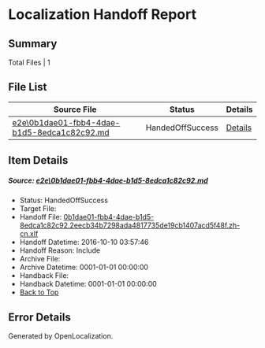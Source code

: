 # <a name='report-top'></a> Localization Handoff Report

## Summary
 Total Files | 1

## File List
 Source File | Status | Details 
 ----------- | ------ | ------- 
 [e2e\0b1dae01-fbb4-4dae-b1d5-8edca1c82c92.md](https://github.com/OpenLocalizationTestOrg/ol-test0/blob/72cbbf541a55761e2918959dd69cfecc09bd5f6d/e2e/0b1dae01-fbb4-4dae-b1d5-8edca1c82c92.md) | HandedOffSuccess | [Details](#0c133657e91055bb6fcbc55a1e6591c6043e553b1)

## Item Details
##### <a name='0c133657e91055bb6fcbc55a1e6591c6043e553b1'></a> Source: [e2e\0b1dae01-fbb4-4dae-b1d5-8edca1c82c92.md](https://github.com/OpenLocalizationTestOrg/ol-test0/blob/72cbbf541a55761e2918959dd69cfecc09bd5f6d/e2e/0b1dae01-fbb4-4dae-b1d5-8edca1c82c92.md)
* Status: HandedOffSuccess
* Target File: 
* Handoff File: [0b1dae01-fbb4-4dae-b1d5-8edca1c82c92.2eecb34b7298ada4817735de19cb1407acd5f48f.zh-cn.xlf](https://github.com/OpenLocalizationTestOrg/ol-test0-handoff/blob/91b3bb83561a47a8f682dd8cccf820dedd245860/ol-handoff/OpenLocalizationTestOrg/ol-test0-zhcn/qimu/ht/0b1dae01-fbb4-4dae-b1d5-8edca1c82c92.2eecb34b7298ada4817735de19cb1407acd5f48f.zh-cn.xlf)
* Handoff Datetime: 2016-10-10 03:57:46
* Handoff Reason: Include
* Archive File: 
* Archive Datetime: 0001-01-01 00:00:00
* Handback File: 
* Handback Datetime: 0001-01-01 00:00:00
* [Back to Top](#report-top)


## Error Details

Generated by OpenLocalization.
